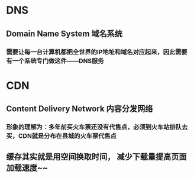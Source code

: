 # DNS
## Domain Name System 域名系统
### 需要让每一台计算机都把全世界的IP地址和域名对应起来，因此需要有一个系统专门做这件——DNS服务



# CDN
## Content Delivery Network 内容分发网络
### 形象的理解为：多年前买火车票还没有代售点，必须到火车站排队去买，CDN就是分布在县城的火车票代售点



## 缓存其实就是用空间换取时间， 减少下载量提高页面加载速度~~